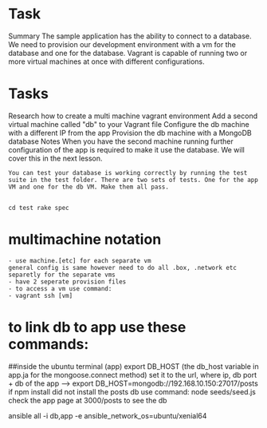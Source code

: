 # Task

Summary The sample application has the ability to connect to a database. We need to provision our development environment with a vm for the database and one for the database.
	Vagrant is capable of running two or more virtual machines at once with different configurations.

# Tasks
Research how to create a multi machine vagrant environment
		Add a second virtual machine called "db" to your Vagrant file
		Configure the db machine with a different IP from the app
		Provision the db machine with a MongoDB database
		Notes
		When you have the second machine running further configuration of the app is required to make it use the database. We will cover this in the next lesson.




	You can test your database is working correctly by running the test suite in the test folder. There are two sets of tests. One for the app VM and one for the db VM. Make them all pass.


	cd test rake spec
# multimachine notation
	- use machine.[etc] for each separate vm
	general config is same however need to do all .box, .network etc separetly for the separate vms
	- have 2 seperate provision files
	- to access a vm use command:
	- vagrant ssh [vm]
# to link db to app use these commands:
##inside the ubuntu terminal (app)
export DB_HOST (the db_host variable in app.ja for the mongoose.connect method)
set it to the url, where ip, db port + db of the app -->
export DB_HOST=mongodb://192.168.10.150:27017/posts
if npm install did not install the posts db use command:
	node seeds/seed.js
	check the app page at 3000/posts to see the db

ansible all -i db,app -e ansible_network_os=ubuntu/xenial64
